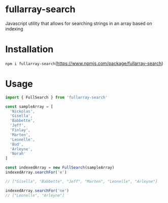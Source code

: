 # fullarray-search

Javascript utility that allows for searching strings in an array based on indexing

# Installation

`npm i fullarray-search`(https://www.npmjs.com/package/fullarray-search)

# Usage

```javascript
import { FullSearch } from 'fullarray-search'

const sampleArray = [
  'Nickolas',
  'Gisella',
  'Babbette',
  'Jeff',
  'Finlay',
  'Marten',
  'Leonelle',
  'Bud',
  'Arleyne',
  'Norah'
]

const indexedArray = new FullSearch(sampleArray)
indexedArray.searchFor('e')

// ["Gisella", "Babbette", "Jeff", "Marten", "Leonelle", "Arleyne"]

indexedArray.searchFor('ne')
// ["Leonelle", "Arleyne"]
```
